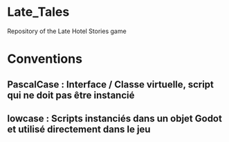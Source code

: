 # Late_Tales
Repository of the Late Hotel Stories game

# Conventions
## PascalCase : Interface / Classe virtuelle, script qui ne doit pas être instancié
## lowcase : Scripts instanciés dans un objet Godot et utilisé directement dans le jeu
